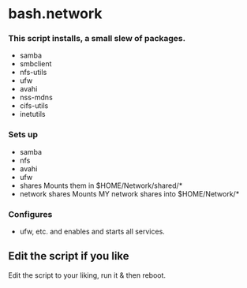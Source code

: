 # bash.network
### This script installs, a small slew of packages. 
  -  samba
  -  smbclient
  -  nfs-utils
  -  ufw
  -  avahi
  -  nss-mdns
  -  cifs-utils
  -  inetutils
### Sets up 
  -  samba
  -  nfs
  -  avahi
  -  ufw
  -  shares
Mounts them in $HOME/Network/shared/*
  -  network shares
Mounts MY network shares into $HOME/Network/*
### Configures 
  -  ufw, etc.
and enables and starts all services. 

## Edit the script if you like
Edit the script to your liking, run it &amp; then reboot.

